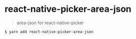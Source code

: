 # react-native-picker-area-json

> area-json for react-native-picker

```sh
$ yarn add react-native-picker-area-json
```
